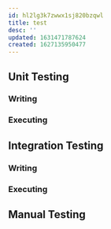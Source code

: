 ```yaml
---
id: hl2lg3k7zwwx1sj820bzqwl
title: test
desc: ''
updated: 1631471787624
created: 1627135950477
---
```



## Unit Testing

### Writing
<!-- Writing unit test -->

### Executing
<!-- Running unit test -->

## Integration Testing

### Writing

### Executing

## Manual Testing